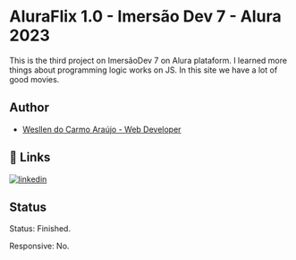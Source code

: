 # AluraFlix 1.0 - Imersão Dev 7 - Alura 2023

This is the third project on ImersãoDev 7 on Alura plataform. I learned more things about programming logic works on JS.
In this site we have a lot of good movies.

## Author

- [Wesllen do Carmo Araújo - Web Developer](https://www.github.com/WesllenAraujo)


## 🔗 Links
[![linkedin](https://img.shields.io/badge/linkedin-0A66C2?style=for-the-badge&logo=linkedin&logoColor=white)](https://www.linkedin.com/in/wesllen-do-carmo-ara%C3%BAjo-0b1115276/)


## Status

Status: Finished.

Responsive: No.
